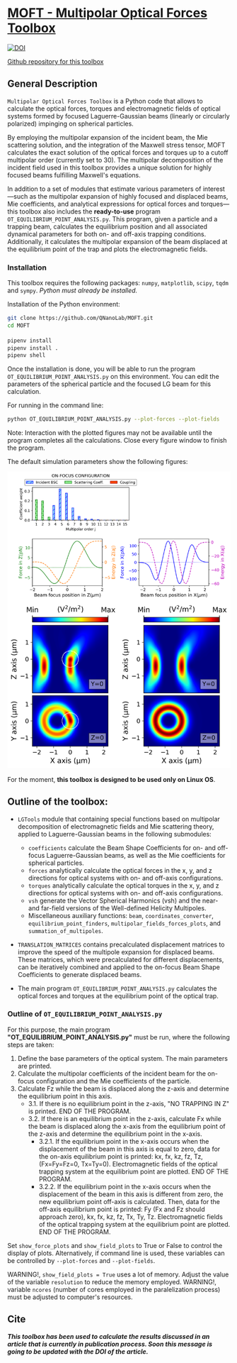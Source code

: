 [MOFT - Multipolar Optical Forces Toolbox](https://github.com/QNanoLab/MOFT/)
===============================================================
[![DOI](https://zenodo.org/badge/877272644.svg)](https://doi.org/10.5281/zenodo.14514658)

[Github repository for this toolbox](https://github.com/QNanoLab/MOFT/)
## General Description
`Multipolar Optical Forces Toolbox` is a Python code that allows to calculate the optical forces, torques and electromagnetic fields of optical systems formed by focused Laguerre-Gaussian beams (linearly or circularly polarized) impinging on spherical particles.

By employing the multipolar expansion of the incident beam, the Mie scattering solution, and the integration of the Maxwell stress tensor, MOFT calculates the exact solution of the optical forces and torques up to a cutoff multipolar order (currently set to 30). The multipolar decomposition of the incident field used in this toolbox provides a unique solution for highly focused beams fulfilling Maxwell's equations.

In addition to a set of modules that estimate various parameters of interest—such as the multipolar expansion of highly focused and displaced beams, Mie coefficients, and analytical expressions for optical forces and torques—this toolbox also includes the **ready-to-use** program `OT_EQUILIBRIUM_POINT_ANALYSIS.py`. This program, given a particle and a trapping beam, calculates the equilibrium position and all associated dynamical parameters for both on- and off-axis trapping conditions. Additionally, it calculates the multipolar expansion of the beam displaced at the equilibrium point of the trap and plots the electromagnetic fields.

### Installation
This toolbox requires the following packages: `numpy`, `matplotlib`, `scipy`, `tqdm` and `sympy`. 
_Python must already be installed._

Installation of the Python environment:
```sh
git clone https://github.com/QNanoLab/MOFT.git
cd MOFT

pipenv install
pipenv install .
pipenv shell
```

Once the installation is done, you will be able to run the program `OT_EQUILIBRIUM_POINT_ANALYSIS.py` on this environment. You can edit the parameters of the spherical particle and the focused LG beam for this calculation.

For running in the command line:
```sh
python OT_EQUILIBRIUM_POINT_ANALYSIS.py --plot-forces --plot-fields
```
Note: Interaction with the plotted figures may not be available until the program completes all the calculations. Close every figure window to finish the program.

The default simulation parameters show the following figures:

![image](base_plots_MOFT.png)

For the moment, **this toolbox is designed to be used only on Linux OS**.

## Outline of the toolbox:

- `LGTools` module that containing special functions based on multipolar decomposition of electromagnetic fields and Mie scattering theory, applied to Laguerre-Gaussian beams in the following submodules:
  - `coefficients` calculate the Beam Shape Coefficients for on- and off-focus Laguerre-Gaussian beams, as well as the Mie coefficients for spherical particles.
  - `forces` analytically calculate the optical forces in the x, y, and z directions for optical systems with on- and off-axis configurations.
  - `torques` analytically calculate the optical torques in the x, y, and z directions for optical systems with on- and off-axis configurations.
  - `vsh` generate the Vector Spherical Harmonics (vsh) and the near- and far-field versions of the Well-defined Helicity Multipoles.
  - Miscellaneous auxiliary functions: `beam`, `coordinates_converter`, `equilibrium_point_finders`, `multipolar_fields_forces_plots`, and `summation_of_multipoles`.

- `TRANSLATION_MATRICES` contains precalculated displacement matrices to improve the speed of the multipole expansion for displaced beams. These matrices, which were precalculated for different displacements, can be iteratively combined and applied to the on-focus Beam Shape Coefficients to generate displaced beams.

- The main program `OT_EQUILIBRIUM_POINT_ANALYSIS.py` calculates the optical forces and torques at the equilibrium point of the optical trap.

### Outline of `OT_EQUILIBRIUM_POINT_ANALYSIS.py`
For this purpose, the main program **"OT_EQUILIBRIUM_POINT_ANALYSIS.py"** must be run, where the following steps are taken:

1. Define the base parameters of the optical system. The main parameters are printed.
2. Calculate the multipolar coefficients of the incident beam for the on-focus configuration and the Mie coefficients of the particle.
3. Calculate Fz while the beam is displaced along the z-axis and determine the equilibrium point in this axis.
    - 3.1. If there is no equilibrium point in the z-axis, "NO TRAPPING IN Z" is printed. END OF THE PROGRAM.
    - 3.2. If there is an equilibrium point in the z-axis, calculate Fx while the beam is displaced along the x-axis from the equilibrium point of the z-axis and determine the equilibrium point in the x-axis.
       - 3.2.1. If the equilibrium point in the x-axis occurs when the displacement of the beam in this axis is equal to zero, data for the on-axis equilibrium point is printed: kx, fx, kz, fz, Tz, (Fx=Fy=Fz=0, Tx=Ty=0). Electromagnetic fields of the optical trapping system at the equilibrium point are plotted. END OF THE PROGRAM.
       - 3.2.2. If the equilibrium point in the x-axis occurs when the displacement of the beam in this axis is different from zero, the new equilibrium point off-axis is calculated. Then, data for the off-axis equilibrium point is printed: Fy (Fx and Fz should approach zero), kx, fx, kz, fz, Tx, Ty, Tz. Electromagnetic fields of the optical trapping system at the equilibrium point are plotted. END OF THE PROGRAM.

Set `show_force_plots` and `show_field_plots` to True or False to control the display of plots.
Alternatively, if command line is used, these variables can be controlled by `--plot-forces` and `--plot-fields`. 

WARNING!, `show_field_plots = True` uses a lot of memory. Adjust the value of the variable `resolution` to reduce the memory employed.
WARNING!, variable `ncores` (number of cores employed in the paralelization process) must be adjusted to computer's resources.

## Cite
_**This toolbox has been used to calculate the results discussed in an article that is currently in publication process. Soon this message is going to be updated with the DOI of the article.**_
